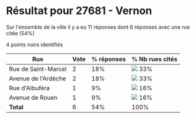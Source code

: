 # Résultat pour 27681 - Vernon

Sur l'ensemble de la ville il y a eu 11 réponses dont 6 réponses avec une rue citée (54%)

4 points noirs identifiés

| Rue | Vote | % réponses | % Nb rues cités|
|-----|------|------------|----------------|
| Rue de Saint-Marcel | 2 | 18% | <img src="../../img/bar_33.gif" />&nbsp;33%|
| Avenue de l'Ardèche | 2 | 18% | <img src="../../img/bar_33.gif" />&nbsp;33%|
| Rue d'Albuféra | 1 | 9% | <img src="../../img/bar_16.gif" />&nbsp;16%|
| Avenue de Rouen | 1 | 9% | <img src="../../img/bar_16.gif" />&nbsp;16%|
| **Total** | 6 | 54% | 100%|
